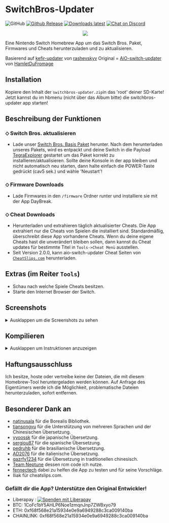 # SwitchBros-Updater
<img alt="GitHub" src="https://img.shields.io/github/license/Switch-Bros/switchbros-updater?label=Lizenz&style=plastic"> [![Github Release](https://img.shields.io/github/v/release/Switch-Bros/switchbros-updater?label=Aktuelle%20Version&style=plastic)](https://github.com/Switch-Bros/switchbros-updater) [![Downloads latest](https://img.shields.io/github/downloads/Switch-Bros/switchbros-updater/2.21.4-SB/total?label=Downloads%20Insgesamt&style=plastic)](https://github.com/Switch-Bros/switchbros-updater/releases) [![Chat on Discord](https://img.shields.io/discord/322458533880659969?label=SB%20Discord&style=plastic)](https://discord.com/invite/switchbros)

<p align="center">
<img src = "https://i.imgur.com/R2NRQ1g.jpg"\><br>
</p>

Eine Nintendo Switch Homebrew App um das Switch Bros. Paket, Firmwares und Cheats herunterzuladen und zu aktualisieren.

Basierend auf [kefir-updater](https://github.com/rashevskyv/kefir-updater) von [rashevskyv](https://github.com/rashevskyv) 
Original = [AiO-switch-updater](https://github.com/HamletDuFromage/aio-switch-updater) von [HamletDuFromage](https://github.com/HamletDuFromage)

## Installation
Kopiere den Inhalt der `switchbros-updater.zip`in das 'root' deiner SD-Karte!
Jetzt kannst du im hbmenu (nicht über das Album bitte) die switchbros-updater app starten! 

## Beschreibung der Funktionen
### ⬦ Switch Bros. aktualisieren
- Lade unser [Switch Bros. Basis Paket](https://github.com/Switch-Bros/Switch-Bros.-Pack/releases/tag/1.1.0) herunter. Nach dem herunterladen unseres Pakets, wird es entpackt und deine Switch in die Payload [TegraExplorer](https://github.com/suchmememanyskill/TegraExplorer/releases/) gestartet um das Paket korrekt zu installieren/aktualisieren.
Sollte deine Konsole in der app bleiben und nicht automatisch neu starten, dann halte einfach die POWER-Taste gedrückt (cav5 sek.) und wähle 'Neustart'!

### ⬦ Firmware Downloads
- Lade Firmwares in den `/firmware` Ordner runter und installiere sie mit der App DayBreak.

### ⬦ Cheat Downloads
- Herunterladen und extrahieren täglich aktualisierter Cheats. Die App extrahiert nur die Cheats von Spielen die installiert sind. Standardmäßig, überschreibt diese App vorhandene Cheats. Wenn du deine eigene Cheats hast die unverändert bleiben sollen, dann kannst du Cheat updates für bestimmte Titel in `Tools->Cheat Menü` ausstellen.
- Seit Version 2.0.0, kann aio-switch-updater Cheat Seiten von  [`CheatSlips.com`](https://www.cheatslips.com/) herunterladen. 

## Extras (im Reiter `Tools`)
- Schau nach welche Spiele Cheats besitzen.
- Starte den Internet Browser der Switch.

## Screenshots
<details><summary>Ausklappen um die Screenshots zu sehen</summary>
  
![1](https://user-images.githubusercontent.com/13203024/209908913-be40876e-dbfd-4719-9341-880128932374.jpg)
![2](https://user-images.githubusercontent.com/13203024/209908959-937e87c9-7f2f-40ad-b7c6-78e4ef7b9afc.jpg)
![3](https://user-images.githubusercontent.com/13203024/209908962-de5b431f-6cc8-46da-a35a-d1b1c4f52b35.jpg)
![4](https://user-images.githubusercontent.com/13203024/209908967-599ef915-6f67-4895-a418-d4240ae1a3e7.jpg)
![5](https://user-images.githubusercontent.com/13203024/209908975-091ef5b5-43f3-403d-afc4-5ad0090b2e00.jpg)
![6](https://user-images.githubusercontent.com/13203024/209908978-41e2c7ad-53ba-4449-8d40-c8e143d8d23f.jpg)

</details>

## Kompilieren

<details><summary>Ausklappen um Instruktionen anzuzeigen</summary>

Du musst devkitPro und devkitARM installiert haben um dieses Projekt zu kompilieren.

Installiere die benötigten Zusatzmodule:
```bash
$ sudo (dkp-)pacman -Sy
```
```bash
$ sudo (dkp-)pacman -S  switch-glfw \
                        switch-curl \
                        switch-glad \
                        switch-glm \
                        switch-mbedtls \
                        switch-zlib
```
Use [`switch-ex-curl`](https://github.com/eXhumer/switch-ex-curl) instead of `switch-curl` to use this app with an invalid SSL certificate.

Use portlibs and build with libnx provided in this repository

Repository klonen
```bash
$ git clone --recursive https://github.com/Switch-Bros/TegraExplorer
$ git clone --recursive https://github.com/Switch-Bros/switchbros-updater
$ cd switchbros-updater
```

Kompilieren 
```bash
$ export DEVKITPRO=/opt/devkitpro
$ export DEVKITARM=/opt/devkitpro/devkitARM
$ export DEVKITPPC=/opt/devkitpro/devkitPPC

$ cd sbu-forwarder
$ make -j
$ cd ..
$ make -j
```

</details>

## Haftungsausschluss
Ich besitze, hoste oder vertreibe keine der Dateien, die mit diesem Homebrew-Tool heruntergeladen werden können. Auf Anfrage des Eigentümers werde ich die Möglichkeit, problematische Dateien herunterzuladen, sofort entfernen.

## Besonderer Dank an
- [natinusala](https://github.com/natinusala) für die Borealis Bibliothek.
- [tiansongyu](https://github.com/tiansongyu) für die Unterstützung von mehreren Sprachen und der Chinesischen Übersetzung.
- [yyoossk](https://github.com/yyoossk) für die japanische Übersetzung.
- [sergiou87](https://github.com/sergiou87) für die spanische Übersetzung.
- [pedruhb](https://github.com/pedruhb) für die brasilianische Übersetzung.
- [AD2076](https://github.com/AD2076) für die italienische Übersetzung.
- [qazrfv1234](https://github.com/qazrfv1234) für die Übersetzung in traditionellen chinesisch.
- [Team Neptune](https://github.com/Team-Neptune) dessen rcm code ich nutze.
- [fennectech](https://github.com/fennectech) dabei zu helfen die App zu testen und für seine Vorschläge.
- Iliak für cheatslips.com.

### Gefällt dir die App? Unterstütze den Original Entwickler!
- Liberapay : <a href="https://liberapay.com/HamletDuFromage/donate"><img alt="Spenden mit Liberapay" src="https://liberapay.com/assets/widgets/donate.svg"></a>
- BTC: 1CoFc1bY5AHLP6Noe1zmqnJnp7ZWBxyo79
- ETH: 0xf68f568e21a15934e0e9a6949288c3ca009140ba
- CHAINLINK: 0xf68f568e21a15934e0e9a6949288c3ca009140ba
